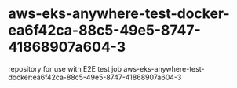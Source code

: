 # aws-eks-anywhere-test-docker-ea6f42ca-88c5-49e5-8747-41868907a604-3
repository for use with E2E test job aws-eks-anywhere-test-docker:ea6f42ca-88c5-49e5-8747-41868907a604-3
